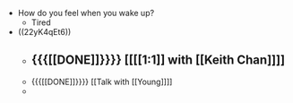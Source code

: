 - How do you feel when you wake up?
    - Tired
- ((22yK4qEt6))
    - {{{[[DONE]]}}}} [[[[1:1]] with [[Keith Chan]]]]
        - 
    - {{{[[DONE]]}}}} [[Talk with [[Young]]]]
    - 
